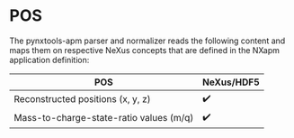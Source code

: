 # POS

The pynxtools-apm parser and normalizer reads the following content and maps them on respective NeXus concepts that are defined in the NXapm application definition:

| POS | NeXus/HDF5 |
| --------------- | --------------  |
| Reconstructed positions (x, y, z) | :heavy_check_mark: |
| Mass-to-charge-state-ratio values (m/q) | :heavy_check_mark: |
